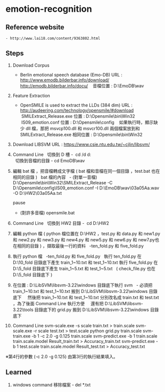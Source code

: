 # emotion-recognition

## Reference website
    - http://www.lai18.com/content/9363802.html

## Steps
1. Download Corpus
    - Berlin emotional speech database (Emo-DB)
    URL : http://www.emodb.bilderbar.info/download/
          http://emodb.bilderbar.info/docu/
    音檔位置 : D:\EmoDB\wav
    
2. Feature Extraction
    - OpenSMILE is used to extract the LLDs (384 dim)
    URL : http://audeering.com/technology/opensmile/#download
    SMILExtract_Release.exe 位置 : D:\Opensmile\bin\Win32
    IS09_emotion.conf 位置 : D:\Opensmile\config
    如果執行時，顯示缺少 dll 檔，那把 msvcp100.dll 和 msvcr100.dll 兩個檔案放到和 SMILExtract_Release.exe 相同位置 : D:\Opensmile\bin\Win32

3. Download LIBSVM
   URL : https://www.csie.ntu.edu.tw/~cjlin/libsvm/
   
4. Command Line
   切換到 D 槽 -  cd /d d:\
   切換到音檔的目錄 - cd EmoDB\wav
   
5. 編輯 bat 檔 ，把音檔轉成文字檔 ( bat 檔和音檔在同一個目錄 ，test.bat 也在相同的目錄 )
   bat 檔的內容
   - (對單一音檔)
     D:\Opensmile\bin\Win32\SMILExtract_Release -C D:\Opensmile\config\IS09_emotion.conf -I D:\EmoDB\wav\03a05Aa.wav -O D:\HW2\03a05Aa.txt
   
     pause
     
   - (對許多音檔) opensmile.bat

6. Command Line
   切換到 HW2 目錄 -  cd D:\HW2
   
7. 編輯 python 檔 ( python 檔位置在 D:\HW2 ，test.py 和 data.py 和 new1.py 和 new2.py 和 new3.py 和 new4.py 和 new5.py 和 new6.py 和 new7.py也在相同的目錄 ) ，擷取最後一行的資料
   -ten_fold.py 和 five_fold.py
   
8. 執行 python 檔
   -ten_fold.py 和 five_fold.py
   執行 ten_fold.py 在 D:\10_fold 目錄底下產生 train_1~10.txt 和 test_1~10.txt
   執行 five_fold.py 在 D:\5_fold 目錄底下產生 train_1~5.txt 和 test_1~5.txt
   ( check_file.py 也在 D:\5_fold 目錄底下 )
   
9. 在位置 : D:\LibSVM\libsvm-3.22\windows 目錄底下執行 svm
   - 必須把 train_1~10.txt 和 test_1~10.txt 搬到 D:\LibSVM\libsvm-3.22\windows 目錄底下
     然後把 train_1~10.txt 和 test_1~10.txt 分別改名成 train.txt 和 test.txt ，為了後面 Command Line 執行方便
     還有把 D:\LibSVM\libsvm-3.22\tools 目錄底下的 grid.py 搬到 D:\LibSVM\libsvm-3.22\windows 目錄底下
     
10. Command Line
svm-scale.exe -s scale train.txt > train.scale
svm-scale.exe -r scale test.txt > test.scale
python grid.py train.scale
svm-train.exe -b 1 -c 2.0 -g 0.125 train.scale
svm-predict.exe -b 1 train.scale train.scale.model Result_train.txt > Accuracy_train.txt
svm-predict.exe -b 1 test.scale train.scale.model Result_test.txt > Accuracy_test.txt

※第4行的參數 (-c 2.0 -g 0.125) 由第3行的執行結果填入。

## Learned
1. windows command 移除檔案 - del *.txt
